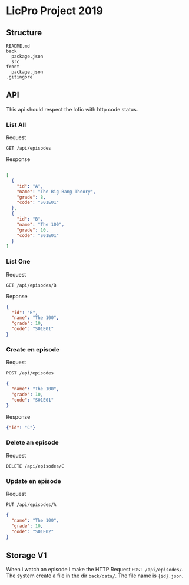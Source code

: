 # LicPro Project 2019


## Structure
``` dir
README.md
back
  package.json
  src
front
  package.json
.gitingore
```

## API

This api should respect the lofic with http code status.

### List All

Request
```
GET /api/episodes
```

Response
``` json

[
  {
    "id": "A",
    "name": "The Big Bang Theory",
    "grade": 8,
    "code": "S01E01"
  },
  {
    "id": "B",
    "name": "The 100",
    "grade": 10,
    "code": "S01E01"
  }
]
```

### List One
Request
```
GET /api/episodes/B
```
Reponse
``` json
{
  "id": "B",
  "name": "The 100",
  "grade": 10,
  "code": "S01E01"
}
```

### Create en episode

Request
```
POST /api/episodes
```

``` json
{
  "name": "The 100",
  "grade": 10,
  "code": "S01E01"
}
```

Response
``` json
{"id": "C"}
```

### Delete an episode

Request
```
DELETE /api/episodes/C
```

### Update en episode

Request
```
PUT /api/episodes/A
```

``` json
{
  "name": "The 100",
  "grade": 10,
  "code": "S01E02"
}
```


## Storage V1

When i watch an episode i  make the HTTP Request ``POST /api/episodes/``. The system create a file in the dir ``back/data/``. The file name is ``{id}.json``.
